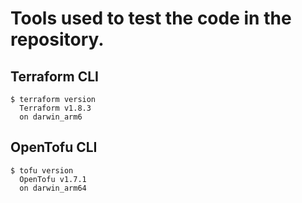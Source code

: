 # Tools used to test the code in the repository.

## Terraform CLI
```console 
$ terraform version
  Terraform v1.8.3
  on darwin_arm6
```

## OpenTofu CLI
```console
$ tofu version
  OpenTofu v1.7.1
  on darwin_arm64
```
